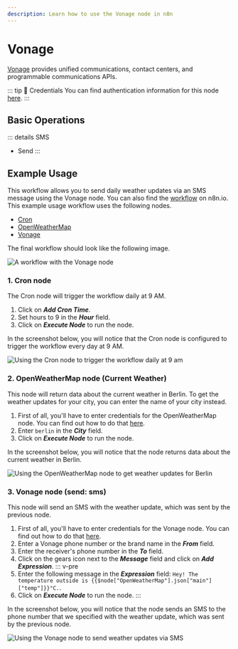 ```yaml
---
description: Learn how to use the Vonage node in n8n
---
```


# Vonage

[Vonage](https://vonage.com/) provides unified communications, contact centers, and programmable communications APIs.

::: tip 🔑 Credentials
You can find authentication information for this node [here](../../../credentials/Vonage/README.md).
:::

## Basic Operations

::: details SMS
- Send
:::

## Example Usage

This workflow allows you to send daily weather updates via an SMS message using the Vonage node. You can also find the [workflow](https://n8n.io/workflows/723) on n8n.io. This example usage workflow uses the following nodes.
- [Cron](../../core-nodes/Cron/README.md)
- [OpenWeatherMap](../../nodes/OpenWeatherMap/README.md)
- [Vonage]()

The final workflow should look like the following image.

![A workflow with the Vonage node](./workflow.png)

### 1. Cron node

The Cron node will trigger the workflow daily at 9 AM.

1. Click on ***Add Cron Time***.
2. Set hours to 9 in the ***Hour*** field.
3. Click on ***Execute Node*** to run the node.

In the screenshot below, you will notice that the Cron node is configured to trigger the workflow every day at 9 AM.

![Using the Cron node to trigger the workflow daily at 9 am](./Cron_node.png)

### 2. OpenWeatherMap node (Current Weather)

This node will return data about the current weather in Berlin. To get the weather updates for your city, you can enter the name of your city instead.

1. First of all, you'll have to enter credentials for the OpenWeatherMap node. You can find out how to do that [here](../../../credentials/OpenWeatherMap/README.md).
2. Enter `berlin` in the ***City*** field.
3. Click on ***Execute Node*** to run the node.

In the screenshot below, you will notice that the node returns data about the current weather in Berlin.

![Using the OpenWeatherMap node to get weather updates for Berlin](./OpenWeatherMap_node.png)

### 3. Vonage node (send: sms)

This node will send an SMS with the weather update, which was sent by the previous node.

1. First of all, you'll have to enter credentials for the Vonage node. You can find out how to do that [here](../../../credentials/Vonage/README.md).
2. Enter a Vonage phone number or the brand name in the ***From*** field.
3. Enter the receiver's phone number in the ***To*** field.
4. Click on the gears icon next to the ***Message*** field and click on ***Add Expression***.
::: v-pre
5. Enter the following message in the ***Expression*** field: `Hey! The temperature outside is {{$node["OpenWeatherMap"].json["main"]["temp"]}}°C.`.
6. Click on ***Execute Node*** to run the node.
:::

In the screenshot below, you will notice that the node sends an SMS to the phone number that we specified with the weather update, which was sent by the previous node.

![Using the Vonage node to send weather updates via SMS](./Vonage_node.png)
